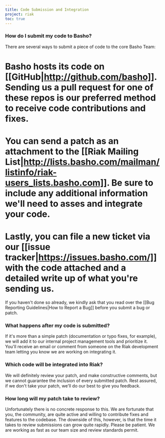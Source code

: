 ```yaml
---
title: Code Submission and Integration
project: riak
toc: true
---
```


### How do I submit my code to Basho?

There are several ways to submit a piece of code to the core Basho Team:

# Basho hosts its code on [[GitHub|http://github.com/basho]]. Sending us a pull request for one of these repos is our preferred method to receive code contributions and fixes.
# You can send a patch as an attachment to the [[Riak Mailing List|http://lists.basho.com/mailman/listinfo/riak-users_lists.basho.com]]. Be sure to include any additional information we'll need to asses and integrate your code.
# Lastly, you can file a new ticket via our [[issue tracker|https://issues.basho.com/]] with the code attached and a detailed write up of what you're sending us.

<div class="info">

If you haven't done so already, we kindly ask that you read over the [[Bug Reporting Guidelines|How to Report a Bug]] before you submit a bug or patch.

</div>

### What happens after my code is submitted?

If it's more than a simple patch (documentation or typo fixes, for example), we will add it to our internal project management tools and prioritize it. You'll receive an email or comment from someone on the Riak development team letting you know we are working on integrating it. 

### Which code will be integrated into Riak?

We will definitely review your patch, and make constructive comments, but we cannot guarantee the inclusion of every submitted patch. Rest assured, if we don't take your patch, we'll do our best to give you feedback.

### How long will my patch take to review?

Unfortunately there is no concrete response to this.  We are fortunate that you, the community, are quite active and willing to contribute fixes and features to the codebase. The downside of this, however, is that the time it takes to review submissions can grow quite rapidly. Please be patient. We are working as fast as our team size and review standards permit.	
	


